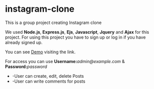 # instagram-clone
<p>This is a group project creating Instagram clone</p>
<p>We used <b>Node.js</b>, <b>Express.js</b>, <b>Ejs</b>, <b>Javascript</b>, <b>Jquery</b> and <b>Ajax</b> for this project. For using this project you have to sign up or log in if you have already signed up.</p>


<p>You can see <a href="https://instagram-nycda.herokuapp.com/">Demo</a> visiting the link.</p>
<p>For access you can use <b>Username:</b><i>admin@example.com</i> & <b>Password:</b><i>password</i></p>

  <ul>
    <li>-User can create, edit, delete Posts</li>
    <li>-User can write comments for posts</li>
  </ul>
  
  
